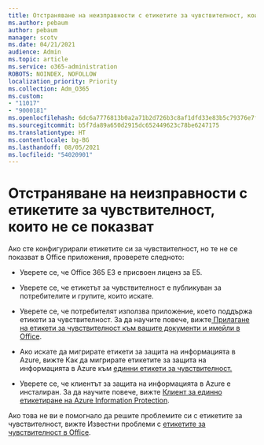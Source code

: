 ```yaml
---
title: Отстраняване на неизправности с етикетите за чувствителност, които не се показват
ms.author: pebaum
author: pebaum
manager: scotv
ms.date: 04/21/2021
audience: Admin
ms.topic: article
ms.service: o365-administration
ROBOTS: NOINDEX, NOFOLLOW
localization_priority: Priority
ms.collection: Adm_O365
ms.custom:
- "11017"
- "9000181"
ms.openlocfilehash: 6dc6a7776813b0a2a71b2d726b3c8af1dfd33e83b5c79376e7fbcfcc2a6ea0a8
ms.sourcegitcommit: b5f7da89a650d2915dc652449623c78be6247175
ms.translationtype: HT
ms.contentlocale: bg-BG
ms.lasthandoff: 08/05/2021
ms.locfileid: "54020901"
---
```

# <a name="troubleshoot-sensitivity-labels-not-appearing"></a>Отстраняване на неизправности с етикетите за чувствителност, които не се показват

Ако сте конфигурирали етикетите си за чувствителност, но те не се показват в Office приложения, проверете следното:

- Уверете се, че Office 365 E3 е присвоен лиценз за E5.

- Уверете се, че етикетът за чувствителност е публикуван за потребителите и групите, които искате.

- Уверете се, че потребителят използва приложение, което поддържа етикети за чувствителност. За да научите повече, вижте[ Прилагане на етикети за чувствителност към вашите документи и имейли в Office](https://go.microsoft.com/fwlink/?linkid=2106446).

- Ако искате да мигрирате етикети за защита на информацията в Azure, вижте Как да мигрирате етикетите за защита на информацията в Azure към [единни етикети за чувствителност.](https://go.microsoft.com/fwlink/?linkid=2106056)

- Уверете се, че клиентът за защита на информацията в Azure е инсталиран. За да научите повече, вижте [Клиент за единно етикетиране на Azure Information Protection](https://go.microsoft.com/fwlink/?linkid=2106374).

Ако това не ви е помогнало да решите проблемите си с етикетите за чувствителност, вижте Известни проблеми с [етикетите за чувствителност в Office](https://go.microsoft.com/fwlink/?linkid=2106447).